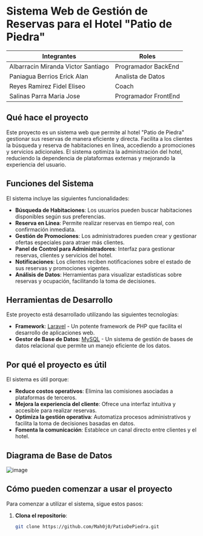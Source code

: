 # Sistema Web de Gestión de Reservas para el Hotel "Patio de Piedra"

| Integrantes                           | Roles                     |
|---------------------------------------|---------------------------|
| Albarracin Miranda Victor Santiago     | Programador BackEnd       |
| Paniagua Berrios Erick Alan           | Analista de Datos         |
| Reyes Ramirez Fidel Eliseo            | Coach                     |
| Salinas Parra Maria Jose              | Programador FrontEnd      |

## Qué hace el proyecto
Este proyecto es un sistema web que permite al hotel "Patio de Piedra" gestionar sus reservas de manera eficiente y directa. Facilita a los clientes la búsqueda y reserva de habitaciones en línea, accediendo a promociones y servicios adicionales. El sistema optimiza la administración del hotel, reduciendo la dependencia de plataformas externas y mejorando la experiencia del usuario.

## Funciones del Sistema
El sistema incluye las siguientes funcionalidades:

- **Búsqueda de Habitaciones**: Los usuarios pueden buscar habitaciones disponibles según sus preferencias.
- **Reserva en Línea**: Permite realizar reservas en tiempo real, con confirmación inmediata.
- **Gestión de Promociones**: Los administradores pueden crear y gestionar ofertas especiales para atraer más clientes.
- **Panel de Control para Administradores**: Interfaz para gestionar reservas, clientes y servicios del hotel.
- **Notificaciones**: Los clientes reciben notificaciones sobre el estado de sus reservas y promociones vigentes.
- **Análisis de Datos**: Herramientas para visualizar estadísticas sobre reservas y ocupación, facilitando la toma de decisiones.

## Herramientas de Desarrollo
Este proyecto está desarrollado utilizando las siguientes tecnologías:

- **Framework**: [Laravel](https://laravel.com/) - Un potente framework de PHP que facilita el desarrollo de aplicaciones web.
- **Gestor de Base de Datos**: [MySQL](https://www.mysql.com/) - Un sistema de gestión de bases de datos relacional que permite un manejo eficiente de los datos.

## Por qué el proyecto es útil
El sistema es útil porque:

- **Reduce costos operativos**: Elimina las comisiones asociadas a plataformas de terceros.
- **Mejora la experiencia del cliente**: Ofrece una interfaz intuitiva y accesible para realizar reservas.
- **Optimiza la gestión operativa**: Automatiza procesos administrativos y facilita la toma de decisiones basadas en datos.
- **Fomenta la comunicación**: Establece un canal directo entre clientes y el hotel.

## Diagrama de Base de Datos
![image](https://github.com/user-attachments/assets/06663964-caf4-42f4-889a-c14a04d24491)

## Cómo pueden comenzar a usar el proyecto
Para comenzar a utilizar el sistema, sigue estos pasos:

1. **Clona el repositorio**:
   ```bash
   git clone https://github.com/Mah0j0/PatioDePiedra.git
